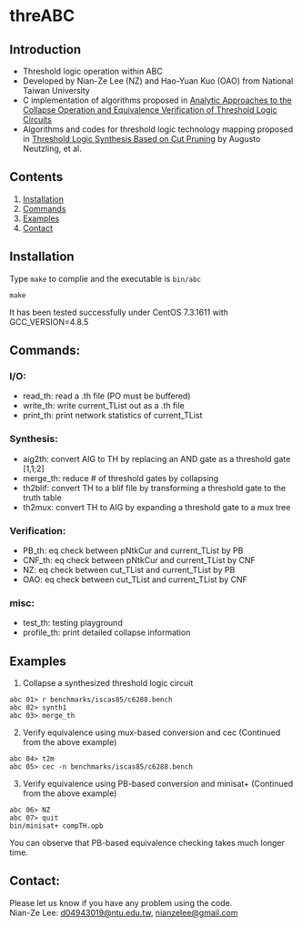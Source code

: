 # threABC
## Introduction
- Threshold logic operation within ABC
- Developed by Nian-Ze Lee (NZ) and Hao-Yuan Kuo (OAO) from National Taiwan University
- C implementation of algorithms proposed in [Analytic Approaches to the Collapse Operation and Equivalence Verification of Threshold Logic Circuits](https://ieeexplore.ieee.org/document/7827582/)
- Algorithms and codes for threshold logic technology mapping proposed in [Threshold Logic Synthesis Based on Cut Pruning](https://ieeexplore.ieee.org/document/7372610/) by Augusto Neutzling, et al.
## Contents
1. [Installation](#installation)
2. [Commands](#commands)
3. [Examples](#examples)
4. [Contact](#contact)
## Installation
Type `make` to complie and the executable is `bin/abc`
```
make
```
It has been tested successfully under CentOS 7.3.1611 with GCC\_VERSION=4.8.5
## Commands:
### I/O:
- read_th: read a .th file (PO must be buffered)
- write_th: write current_TList out as a .th file
- print_th: print network statistics of current_TList
### Synthesis:
- aig2th:   convert AIG to TH by replacing an AND gate as a threshold gate [1,1;2]
- merge_th: reduce # of threshold gates by collapsing
- th2blif:  convert TH to a blif file by transforming a threshold gate to the truth table
- th2mux:   convert TH to AIG by expanding a threshold gate to a mux tree
### Verification:
- PB_th: eq check between pNtkCur and current_TList by PB
- CNF_th: eq check between pNtkCur and current_TList by CNF
- NZ: eq check between cut_TList and current_TList by PB
- OAO: eq check between cut_TList and current_TList by CNF
### misc:
- test_th: testing playground
- profile_th: print detailed collapse information
## Examples
1. Collapse a synthesized threshold logic circuit
```
abc 01> r benchmarks/iscas85/c6288.bench
abc 02> synth1
abc 03> merge_th
```
2. Verify equivalence using mux-based conversion and cec
(Continued from the above example)
```
abc 04> t2m
abc 05> cec -n benchmarks/iscas85/c6288.bench
```
3. Verify equivalence using PB-based conversion and minisat+
(Continued from the above example)
```
abc 06> NZ
abc 07> quit
bin/minisat+ compTH.opb
```
You can observe that PB-based equivalence checking takes much longer time.
## Contact:
Please let us know if you have any problem using the code.  
Nian-Ze Lee: d04943019@ntu.edu.tw, nianzelee@gmail.com
